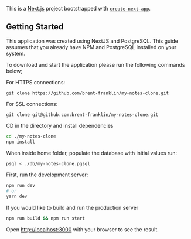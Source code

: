 This is a [Next.js](https://nextjs.org/) project bootstrapped with [`create-next-app`](https://github.com/vercel/next.js/tree/canary/packages/create-next-app).
## Getting Started

This application was created using NextJS and PostgreSQL.
This guide assumes that you already have NPM and PostgreSQL installed on your system.

To download and start the application please run the following commands below;

For HTTPS connections:
```git
git clone https://github.com/brent-franklin/my-notes-clone.git
```

For SSL connections:
```
git clone git@github.com:brent-franklin/my-notes-clone.git
```

CD in the directory and install dependencies
```bash
cd ./my-notes-clone
npm install
```

When inside home folder, populate the database with initial values run:
```bash
psql < ./db/my-notes-clone.pgsql
```

First, run the development server:

```bash
npm run dev
# or
yarn dev
```

If you would like to build and run the production server
```bash
npm run build && npm run start
```

Open [http://localhost:3000](http://localhost:3000) with your browser to see the result.
